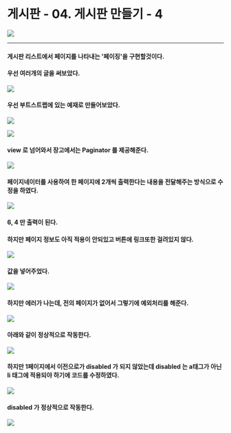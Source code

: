 # 게시판 - 04. 게시판 만들기 - 4

![](https://images.velog.io/images/sh981013s/post/721d4c23-990d-4100-b436-d4b065acb80c/image.png)

---

#### 게시판 리스트에서 페이지를 나타내는 '페이징'을 구현할것이다.
#### 우선 여러개의 글을 써보았다.

![](https://images.velog.io/images/sh981013s/post/17092040-f267-43b3-b23d-622fbe03acb6/image.png)

#### 우선 부트스트랩에 있는 예재로 만들어보았다.

![](https://images.velog.io/images/sh981013s/post/c3cb521d-dc6d-4249-8926-dfd5303a589e/image.png)

![](https://images.velog.io/images/sh981013s/post/f2454f85-76da-4b1a-838d-a8b6032f0a0a/image.png)

#### view 로 넘어와서 장고에서는 Paginator 를 제공해준다.

![](https://images.velog.io/images/sh981013s/post/364eb218-5532-4729-976a-62b2186711ec/image.png)

#### 페이지네이터를 사용하여 한 페이지에 2개씩 출력한다는 내용을 전달해주는 방식으로 수정을 하였다.

![](https://images.velog.io/images/sh981013s/post/23954eb0-29f8-4f0b-9df0-f7cfffb7c4cf/image.png)

#### 6, 4 만 출력이 된다.
#### 하지만 페이지 정보도 아직 적용이 안되있고 버튼에 링크또한 걸려있지 않다.

![](https://images.velog.io/images/sh981013s/post/1eb84f13-53f2-4ae4-b820-6cd6430a74c5/image.png)

#### 값을 넣어주었다.

![](https://images.velog.io/images/sh981013s/post/2cf8f8e2-8874-4cb8-bc60-baffeae22828/image.png)

#### 하지만 에러가 나는데, 전의 페이지가 없어서 그렇기에 예외처리를 해준다.

![](https://images.velog.io/images/sh981013s/post/fb809ac2-bd75-4962-82ac-3d952cf40b4a/image.png)

#### 아래와 같이 정상적으로 작동한다.

![](https://images.velog.io/images/sh981013s/post/07cd1c14-2e5a-41ea-912c-6be485ffcaaa/image.png)

#### 하지만 1페이지에서 이전으로가 disabled 가 되지 않았는데 disabled 는 a태그가 아닌 li 태그에 적용되야 하기에 코드를 수정하였다.

![](https://images.velog.io/images/sh981013s/post/4a8eb6a7-ec3f-4085-bbd3-6ecd14b2bcdc/image.png)

#### disabled 가 정상적으로 작동한다.

![](https://images.velog.io/images/sh981013s/post/63616583-eefb-4c91-a9e3-22fede937b8a/image.png)




